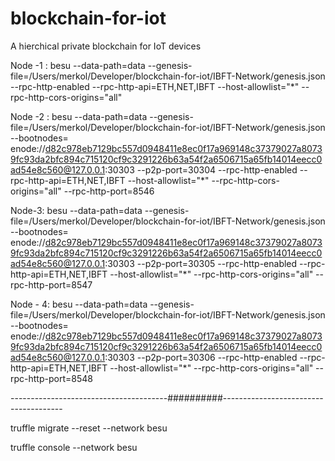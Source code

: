 # blockchain-for-iot
A hierchical private blockchain for IoT devices



Node -1 : besu --data-path=data --genesis-file=/Users/merkol/Developer/blockchain-for-iot/IBFT-Network/genesis.json --rpc-http-enabled --rpc-http-api=ETH,NET,IBFT --host-allowlist="*" --rpc-http-cors-origins="all"

Node -2 : besu --data-path=data --genesis-file=/Users/merkol/Developer/blockchain-for-iot/IBFT-Network/genesis.json --bootnodes= enode://d82c978eb7129bc557d0948411e8ec0f17a969148c37379027a80739fc93da2bfc894c715120cf9c3291226b63a54f2a6506715a65fb14014eecc0ad54e8c560@127.0.0.1:30303 --p2p-port=30304 --rpc-http-enabled --rpc-http-api=ETH,NET,IBFT --host-allowlist="*" --rpc-http-cors-origins="all" --rpc-http-port=8546


Node-3: besu --data-path=data --genesis-file=/Users/merkol/Developer/blockchain-for-iot/IBFT-Network/genesis.json --bootnodes= enode://d82c978eb7129bc557d0948411e8ec0f17a969148c37379027a80739fc93da2bfc894c715120cf9c3291226b63a54f2a6506715a65fb14014eecc0ad54e8c560@127.0.0.1:30303 --p2p-port=30305 --rpc-http-enabled --rpc-http-api=ETH,NET,IBFT --host-allowlist="*" --rpc-http-cors-origins="all" --rpc-http-port=8547


Node - 4: besu --data-path=data --genesis-file=/Users/merkol/Developer/blockchain-for-iot/IBFT-Network/genesis.json --bootnodes= enode://d82c978eb7129bc557d0948411e8ec0f17a969148c37379027a80739fc93da2bfc894c715120cf9c3291226b63a54f2a6506715a65fb14014eecc0ad54e8c560@127.0.0.1:30303 --p2p-port=30306 --rpc-http-enabled --rpc-http-api=ETH,NET,IBFT --host-allowlist="*" --rpc-http-cors-origins="all" --rpc-http-port=8548


---------------------------------------##########--------------------------------------

truffle migrate --reset --network besu

truffle console --network besu




